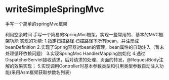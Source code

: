 # writeSimpleSpringMvc
手写一个简单的springMvc框架

利用空余时间 手写一个简易的SpringMvc框架，实现一些常用的、基本的MVC框架功能
实现的功能:
1.指定扫描路径 扫描路径下所有bean，并注册成beanDefinition
2.实现了Spring容器对bean的管理，bean属性的自动注入（暂未处理循环依赖问题）
3.实现SpringMvc HandlerMapping初始化
4.通过DispatcherServlet接收请求，后对请求的处理，页面的转发，@RequestBody注解的效果实现；
5.实现调用Controller时基本参数类型和引用类型参数自动注入功能(采用Asm框架获取参数名列表)